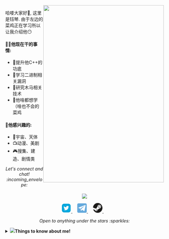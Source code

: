 <img align="right" src="/Image/Katyusha.png" width='383px' height='566px'>

哈喽大家好:wave:, 这里是钰棽. 由于左边的菜鸡正在学习所以让我介绍他:no_mouth:



#### 👨‍💻他现在干的事情:

- 🌻提升他C++的功底
- 🦚学习二进制相关漏洞
- 🌴研究木马相关技术
- 🌱他啥都想学（啥也不会的菜鸡

#### :green_heart:他感兴趣的:

- :rocket:宇宙、天体
- :tv:动漫、美剧
- :video_game:搜集、建造、剧情类

  

<p align="center"> 
  <i> Let's connect and chat! :incoming_envelope: </i>
</p>
<p align="center"> 
	<img src="https://visitor-badge.glitch.me/badge?page_id=Ascotbe.Ascotbe" align="middle" />
</p>
<p align="center">
  <a href="https://twitter.com/asc0t6e"><img src="/MySvgs/twitter.svg" width="30px" alt="Twitter">     </a> &nbsp; &nbsp;
  <a href="https://t.me/ascotbe"><img src="/MySvgs/telegram.svg" width="30px" alt="Telegram">    </a> &nbsp; &nbsp;
  <a href="https://steamcommunity.com/id/ascotbe"><img src="/MySvgs/steam.svg" width="30px" alt="Steam">    </a> &nbsp; &nbsp;
</p>
<p align="center">
  <i> Open to anything under the stars :sparkles: </i>
</p>






<details>
  <summary> <b>  <img src="https://media.giphy.com/media/VgCDAzcKvsR6OM0uWg/giphy.gif" width="50">Things to know about me! </b></summary>


 [![Github Stats By Anurag](https://github-readme-stats.vercel.app/api?username=ascotbe&show_icons=true&title_color=fff&icon_color=79ff97&text_color=9f9f9f&bg_color=151515)](https://github.com/ascotbe/)

</details>

